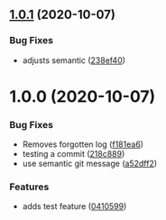 ## [1.0.1](https://github.com/trouble/metal-ui/compare/v1.0.0...v1.0.1) (2020-10-07)


### Bug Fixes

* adjusts semantic ([238ef40](https://github.com/trouble/metal-ui/commit/238ef409b30a684d1db2085d9ac78ebbc13a3786))

# 1.0.0 (2020-10-07)


### Bug Fixes

* Removes forgotten log ([f181ea6](https://github.com/trouble/metal-ui/commit/f181ea6e2f93d4478f3dedd6b99931f56a58fef7))
* testing a commit ([218c889](https://github.com/trouble/metal-ui/commit/218c889f1ffdc60a43c09b6433eb7523b165b3c3))
* use semantic git message ([a52dff2](https://github.com/trouble/metal-ui/commit/a52dff24586953bc556a5fac7afdf31e53c6ef3d))


### Features

* adds test feature ([0410599](https://github.com/trouble/metal-ui/commit/0410599b5432ef7680935b822e6e055b4c1e08c3))
